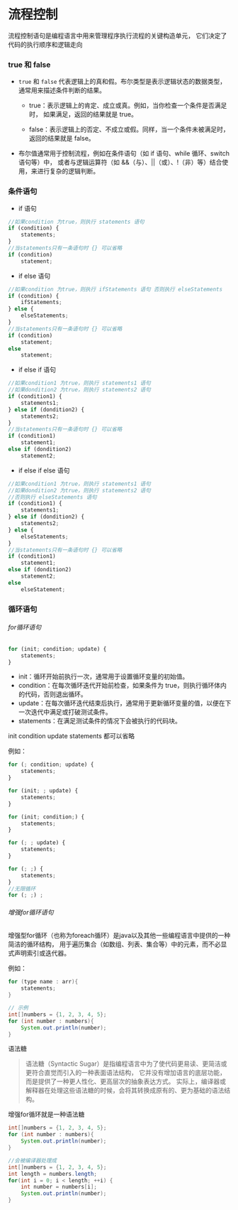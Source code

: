 # 流程控制

流程控制语句是编程语言中用来管理程序执行流程的关键构造单元，
它们决定了代码的执行顺序和逻辑走向

### true 和 false

- `true` 和 `false` 代表逻辑上的真和假。布尔类型是表示逻辑状态的数据类型，
  通常用来描述条件判断的结果。

    - true：表示逻辑上的肯定、成立或真。例如，当你检查一个条件是否满足时，
      如果满足，返回的结果就是 true。

    - false：表示逻辑上的否定、不成立或假。同样，当一个条件未被满足时，返回的结果就是 false。

- 布尔值通常用于控制流程，例如在条件语句（如 if 语句、while 循环、switch 语句等）中，
  或者与逻辑运算符（如 &&（与）、||（或）、!（非）等）结合使用，来进行复杂的逻辑判断。

### 条件语句

- if 语句

```js
//如果condition 为true，则执行 statements 语句
if (condition) {
    statements;
}
//当statements只有一条语句时 {} 可以省略
if (condition)
    statement;

```

- if else 语句

```js
//如果condition 为true，则执行 ifStatements 语句 否则执行 elseStatements
if (condition) {
    ifStatements;
} else {
    elseStatements;
}
//当statements只有一条语句时 {} 可以省略
if (condition)
    statement;
else
    statement;

```

- if else if 语句

```js
//如果condition1 为true，则执行 statements1 语句 
//如果dondition2 为true，则执行 statements2 语句
if (condition1) {
    statements1;
} else if (dondition2) {
    statements2;
}
//当statements只有一条语句时 {} 可以省略
if (condition1)
    statement1;
else if (dondition2)
    statement2;

```

- if else if else 语句

```js
//如果condition1 为true，则执行 statements1 语句 
//如果dondition2 为true，则执行 statements2 语句
//否则执行 elseStatements 语句
if (condition1) {
    statements1;
} else if (dondition2) {
    statements2;
} else {
    elseStatements;
}
//当statements只有一条语句时 {} 可以省略
if (condition1)
    statement1;
else if (dondition2)
    statement2;
else
    elseStatement;

```

### 循环语句

###### for循环语句

```js
for (init; condition; update) {
    statements;
}
```

- init：循环开始前执行一次，通常用于设置循环变量的初始值。
- condition：在每次循环迭代开始前检查，如果条件为 true，则执行循环体内的代码，否则退出循环。
- update：在每次循环迭代结束后执行，通常用于更新循环变量的值，以便在下一次迭代中满足或打破测试条件。
- statements：在满足测试条件的情况下会被执行的代码块。

init condition update statements 都可以省略

例如：

```js
for (; condition; update) {
    statements;
}

for (init; ; update) {
    statements;
}

for (init; condition;) {
    statements;
}

for (; ; update) {
    statements;
}

for (; ;) {
    statements;
}
//无限循环
for (; ;) ;
```

###### 增强for循环语句

增强型for循环（也称为foreach循环）是java以及其他一些编程语言中提供的一种简洁的循环结构，
用于遍历集合（如数组、列表、集合等）中的元素，而不必显式声明索引或迭代器。

例如：

```java
for (type name : arr){
    statements;
}

// 示例
int[]numbers = {1, 2, 3, 4, 5};
for (int number : numbers){
    System.out.println(number);
}
```

语法糖

> 语法糖（Syntactic Sugar）是指编程语言中为了使代码更易读、更简洁或更符合直觉而引入的一种表面语法结构，
> 它并没有增加语言的底层功能，而是提供了一种更人性化、更高层次的抽象表达方式。
> 实际上，编译器或解释器在处理这些语法糖的时候，会将其转换成原有的、更为基础的语法结构。

增强for循环就是一种语法糖

```java
int[]numbers = {1, 2, 3, 4, 5};
for (int number : numbers){
    System.out.println(number);
}

//会被编译器处理成
int[]numbers = {1, 2, 3, 4, 5};
int length = numbers.length;
for(int i = 0; i < length; ++i) {
    int number = numbers[i];
    System.out.println(number);
}

```



